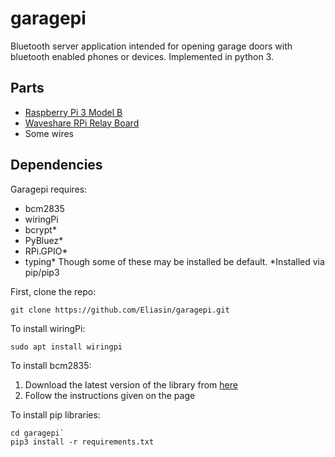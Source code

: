 # garagepi

Bluetooth server application intended for opening garage doors with bluetooth enabled phones or devices. Implemented in python 3.

## Parts
* [Raspberry Pi 3 Model B](https://www.raspberrypi.org/products/raspberry-pi-3-model-b/)
* [Waveshare RPi Relay Board](https://www.waveshare.com/rpi-relay-board.htm)
* Some wires

## Dependencies
Garagepi requires:
* bcm2835
* wiringPi
* bcrypt*
* PyBluez*
* RPi.GPIO*
* typing*
Though some of these may be installed be default.
\*Installed via pip/pip3

First, clone the repo:
```
git clone https://github.com/Eliasin/garagepi.git
```

To install wiringPi:
```
sudo apt install wiringpi
```

To install bcm2835:
1. Download the latest version of the library from [here](http://www.airspayce.com/mikem/bcm2835/)
2. Follow the instructions given on the page

To install pip libraries:
```
cd garagepi`
pip3 install -r requirements.txt
```
